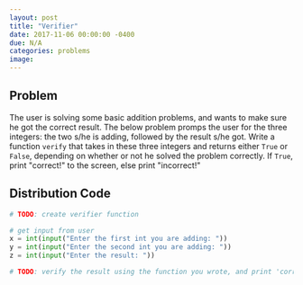```yaml
---
layout: post
title: "Verifier"
date: 2017-11-06 00:00:00 -0400
due: N/A
categories: problems
image:
---
```


## Problem
The user is solving some basic addition problems, and wants to make sure he got the correct result. The below problem promps the user for the three integers: the two s/he is adding, followed by the result s/he got. Write a function `verify` that takes in these three integers and returns either `True` or `False`, depending on whether or not he solved the problem correctly. If `True`, print "correct!" to the screen, else print "incorrect!"

## Distribution Code
```python
# TODO: create verifier function

# get input from user
x = int(input("Enter the first int you are adding: "))
y = int(input("Enter the second int you are adding: "))
z = int(input("Enter the result: "))

# TODO: verify the result using the function you wrote, and print 'correct!' or 'incorrect!'
```
